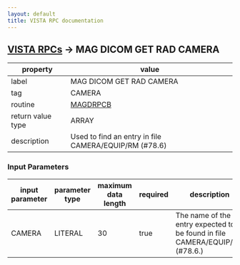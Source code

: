 ```yaml
---
layout: default
title: VISTA RPC documentation
---
```




## [VISTA RPCs](TableOfContent.md) &#8594; MAG DICOM GET RAD CAMERA 

 property | value 
--- | --- 
 label | MAG DICOM GET RAD CAMERA
 tag | CAMERA
 routine | [MAGDRPCB](http://code.osehra.org/dox/Routine_MAGDRPCB_source.html)
 return value type | ARRAY
 description | Used to find an entry in file CAMERA/EQUIP/RM (#78.6)

### Input Parameters

| input parameter | parameter type | maximum data length | required | description | 
| --- | --- | --- | --- | --- | 
| CAMERA | LITERAL | 30 | true | The name of the entry expected to be found in file CAMERA/EQUIP/RM (#78.6.) | 
